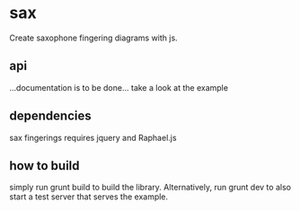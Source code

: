 # sax
Create saxophone fingering diagrams with js.
## api
...documentation is to be done... take a look at the example
## dependencies
sax fingerings requires jquery and Raphael.js
## how to build
simply run grunt build to build the library. Alternatively, run grunt dev to also start a test server that serves the example.
